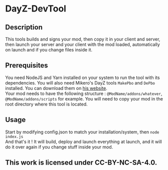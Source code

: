 # DayZ-DevTool

## Description

This tools builds and signs your mod, then copy it in your client and server, then launch your server and your client with the mod loaded, automatically on launch and if you change files inside it.

## Prerequisites

You need NodeJS and Yarn installed on your system to run the tool with its dependencies. You will also need Mikero's DayZ tools `MakePbo` and `DePbo` installed. You can download them on [his website](https://mikero.bytex.digital/Downloads).  
Your mod needs to have the following structure : `@ModName/addons/whatever`, `@ModName/addons/scripts` for example. You will need to copy your mod in the root directory where this tool is located.

## Usage
Start by modifying config.json to match your installation/system, then `node index.js`  
And that's it ! It will build, deploy and launch everything at launch, and it will do it over again if you change stuff inside your mod.

## This work is licensed under CC-BY-NC-SA-4.0.
